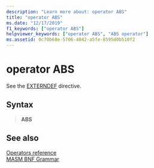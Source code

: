 ```yaml
---
description: "Learn more about: operator ABS"
title: "operator ABS"
ms.date: "12/17/2019"
f1_keywords: ["operator ABS"]
helpviewer_keywords: ["operator ABS", "ABS operator"]
ms.assetid: 0c70b68e-5706-4042-a5fe-8595d0b510f2
---
```

# operator ABS

See the [EXTERNDEF](externdef.md) directive.

## Syntax

> **ABS**

## See also

[Operators reference](operators-reference.md)\
[MASM BNF Grammar](masm-bnf-grammar.md)
